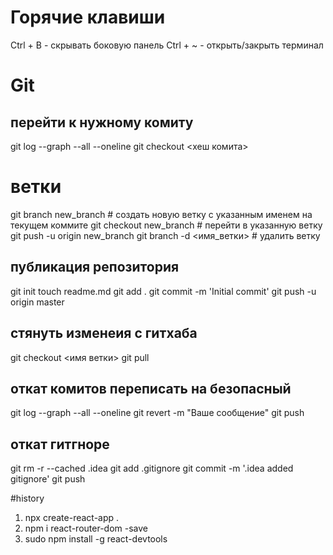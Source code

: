 # Горячие клавиши
Ctrl + B - скрывать боковую панель
Ctrl + ~ - открыть/закрыть терминал

# Git

## перейти к нужному комиту
git log --graph --all --oneline
git checkout <хеш комита>

# ветки
git branch new_branch      # создать новую ветку с указанным именем на текущем коммите
git checkout new_branch    # перейти в указанную ветку
git push -u origin new_branch
git branch -d <имя_ветки>  # удалить ветку

## публикация репозитория
git init
touch readme.md
git add .
git commit -m 'Initial commit'
git push -u origin master

## стянуть изменеия с гитхаба
git checkout <имя ветки>
git pull

## откат комитов переписать на безопасный
git log --graph --all --oneline
git revert -m "Ваше сообщение" <commit-hash>
git push 

## откат гитгноре
git rm -r --cached .idea
git add .gitignore
git commit -m '.idea added gitignore'
git push  

#history
1. npx create-react-app .
2. npm i react-router-dom -save
3. sudo npm install -g react-devtools

